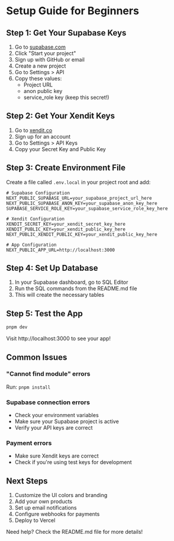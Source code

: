 # Setup Guide for Beginners

## Step 1: Get Your Supabase Keys

1. Go to [supabase.com](https://supabase.com)
2. Click "Start your project"
3. Sign up with GitHub or email
4. Create a new project
5. Go to Settings > API
6. Copy these values:
   - Project URL
   - anon public key
   - service_role key (keep this secret!)

## Step 2: Get Your Xendit Keys

1. Go to [xendit.co](https://xendit.co)
2. Sign up for an account
3. Go to Settings > API Keys
4. Copy your Secret Key and Public Key

## Step 3: Create Environment File

Create a file called `.env.local` in your project root and add:

```env
# Supabase Configuration
NEXT_PUBLIC_SUPABASE_URL=your_supabase_project_url_here
NEXT_PUBLIC_SUPABASE_ANON_KEY=your_supabase_anon_key_here
SUPABASE_SERVICE_ROLE_KEY=your_supabase_service_role_key_here

# Xendit Configuration
XENDIT_SECRET_KEY=your_xendit_secret_key_here
XENDIT_PUBLIC_KEY=your_xendit_public_key_here
NEXT_PUBLIC_XENDIT_PUBLIC_KEY=your_xendit_public_key_here

# App Configuration
NEXT_PUBLIC_APP_URL=http://localhost:3000
```

## Step 4: Set Up Database

1. In your Supabase dashboard, go to SQL Editor
2. Run the SQL commands from the README.md file
3. This will create the necessary tables

## Step 5: Test the App

```bash
pnpm dev
```

Visit http://localhost:3000 to see your app!

## Common Issues

### "Cannot find module" errors

Run: `pnpm install`

### Supabase connection errors

- Check your environment variables
- Make sure your Supabase project is active
- Verify your API keys are correct

### Payment errors

- Make sure Xendit keys are correct
- Check if you're using test keys for development

## Next Steps

1. Customize the UI colors and branding
2. Add your own products
3. Set up email notifications
4. Configure webhooks for payments
5. Deploy to Vercel

Need help? Check the README.md file for more details!
